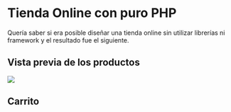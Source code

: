 # Tienda Online con puro PHP
Quería saber si era posible diseñar una tienda online sin utilizar librerías ni framework y el resultado fue el siguiente.





## Vista previa de los productos


![]({{carrito.png}}/)



## Carrito





